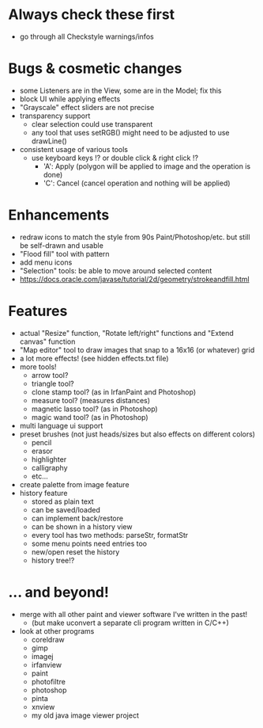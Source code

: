 # Always check these first
* go through all Checkstyle warnings/infos

# Bugs & cosmetic changes
* some Listeners are in the View, some are in the Model; fix this
* block UI while applying effects
* "Grayscale" effect sliders are not precise
* transparency support
    * clear selection could use transparent
    * any tool that uses setRGB() might need to be adjusted to use drawLine()
* consistent usage of various tools
    * use keyboard keys !? or double click & right click !?
        * 'A': Apply (polygon will be applied to image and the operation is done)
        * 'C': Cancel (cancel operation and nothing will be applied)

# Enhancements
* redraw icons to match the style from 90s Paint/Photoshop/etc. but still be self-drawn and usable
* "Flood fill" tool with pattern
* add menu icons
* "Selection" tools: be able to move around selected content
* https://docs.oracle.com/javase/tutorial/2d/geometry/strokeandfill.html

# Features
* actual "Resize" function, "Rotate left/right" functions and "Extend canvas" function
* "Map editor" tool to draw images that snap to a 16x16 (or whatever) grid
* a lot more effects! (see hidden effects.txt file)
* more tools!
    * arrow tool?
    * triangle tool?
    * clone stamp tool? (as in IrfanPaint and Photoshop)
    * measure tool? (measures distances)
    * magnetic lasso tool? (as in Photoshop)
    * magic wand tool? (as in Photoshop)
* multi language ui support
* preset brushes (not just heads/sizes but also effects on different colors)
    * pencil
    * erasor
    * highlighter
    * calligraphy
    * etc...
* create palette from image feature
* history feature
    * stored as plain text
    * can be saved/loaded
    * can implement back/restore
    * can be shown in a history view
    * every tool has two methods: parseStr, formatStr
    * some menu points need entries too
    * new/open reset the history
    * history tree!?

# ... and beyond!
* merge with all other paint and viewer software I've written in the past!
    * (but make uconvert a separate cli program written in C/C++)
* look at other programs
    * coreldraw
    * gimp
    * imagej
    * irfanview
    * paint
    * photofiltre
    * photoshop
    * pinta
    * xnview
    * my old java image viewer project
